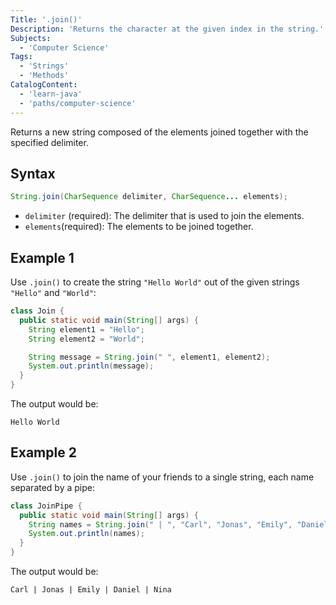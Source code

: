 ```yaml
---
Title: '.join()'
Description: 'Returns the character at the given index in the string.'
Subjects:
  - 'Computer Science'
Tags:
  - 'Strings'
  - 'Methods'
CatalogContent:
  - 'learn-java'
  - 'paths/computer-science'
---
```


Returns a new string composed of the elements joined together with the specified delimiter.

## Syntax

```java
String.join(CharSequence delimiter, CharSequence... elements);
```

- `delimiter` (required): The delimiter that is used to join the elements.
- `elements`(required): The elements to be joined together.

## Example 1

Use `.join()` to create the string `"Hello World"` out of the given strings `"Hello"` and `"World"`:

```java
class Join {
  public static void main(String[] args) {
    String element1 = "Hello";
    String element2 = "World";

    String message = String.join(" ", element1, element2);
    System.out.println(message);
  }
}
```

The output would be:

```
Hello World
```

## Example 2

Use `.join()` to join the name of your friends to a single string, each name separated by a pipe:

```java
class JoinPipe {
  public static void main(String[] args) {
    String names = String.join(" | ", "Carl", "Jonas", "Emily", "Daniel", "Nina");
    System.out.println(names);
  }
}
```

The output would be:

```
Carl | Jonas | Emily | Daniel | Nina
```